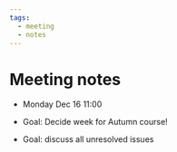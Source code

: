 ```yaml
---
tags:
  - meeting
  - notes
---
```


# Meeting notes

- Monday Dec 16 11:00

- Goal: Decide week for Autumn course!
- Goal: discuss all unresolved issues

